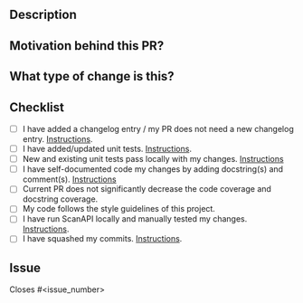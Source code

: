 ## Description
<!--- Describe your changes -->

## Motivation behind this PR?
<!--- Why is the change required? Does it fix an existing issue, please link the issue. -->

## What type of change is this?
<!--- Bug Fix or Feature or Breaking Change i.e fix or feature that would cause existing functionality to not work as expected -->

## Checklist
<!-- If any particular item isn't necessary with your change, check it anyway so that the reviewer knows nothing is pending in the PR --> 

- [ ]  I have added a changelog entry / my PR does not need a new changelog entry. [Instructions](https://github.com/scanapi/scanapi/wiki/Changelog).
- [ ] I have added/updated unit tests. [Instructions](https://github.com/scanapi/scanapi/wiki/Writing-Tests).
- [ ] New and existing unit tests pass locally with my changes. [Instructions](https://github.com/scanapi/scanapi/wiki/Run-ScanAPI-Locally#tests)
- [ ] I have self-documented code my changes by adding docstring(s) and comment(s). [Instructions](https://github.com/scanapi/scanapi/wiki/First-Pull-Request#7-make-your-changes)
- [ ] Current PR does not significantly decrease the code coverage and docstring coverage.
- [ ] My code follows the style guidelines of this project.
- [ ] I have run ScanAPI locally and manually tested my changes. [Instructions](https://github.com/scanapi/scanapi/wiki/Run-ScanAPI-Locally).
- [ ] I have squashed my commits. [Instructions](https://github.com/scanapi/scanapi/wiki/Squashing-Commits).

## Issue
<!--- All PRs must have a related issue. This way we can ensure that no one loses time working in something that does not needed to be done. -->
Closes #<issue_number>
